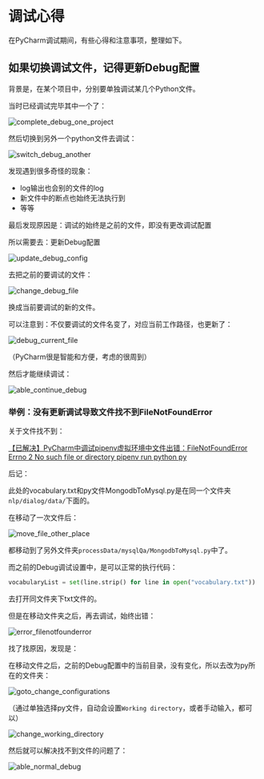 # 调试心得

在PyCharm调试期间，有些心得和注意事项，整理如下。

## 如果切换调试文件，记得更新Debug配置

背景是，在某个项目中，分别要单独调试某几个Python文件。

当时已经调试完毕其中一个了：

![complete_debug_one_project](../../assets/img/complete_debug_one_project.jpg)

然后切换到另外一个python文件去调试：

![switch_debug_another](../../assets/img/switch_debug_another.jpg)

发现遇到很多奇怪的现象：

* log输出也会别的文件的log
* 新文件中的断点也始终无法执行到
* 等等

最后发现原因是：调试的始终是之前的文件，即没有更改调试配置

所以需要去：更新Debug配置

![update_debug_config](../../assets/img/update_debug_config.jpg)

去把之前的要调试的文件：

![change_debug_file](../../assets/img/change_debug_file.jpg)

换成当前要调试的新的文件。

可以注意到：不仅要调试的文件名变了，对应当前工作路径，也更新了：

![debug_current_file](../../assets/img/debug_current_file.png)

（PyCharm很是智能和方便，考虑的很周到）

然后才能继续调试：

![able_continue_debug](../../assets/img/able_continue_debug.jpg)

### 举例：没有更新调试导致文件找不到FileNotFoundError

关于文件找不到：

[【已解决】PyCharm中调试pipenv虚拟环境中文件出错：FileNotFoundError Errno 2 No such file or directory pipenv run python py](http://www.crifan.com/pycharm_debug_pipenv_virtualenv_file_filenotfounderror_errno_2_no_such_file_or_directory_pipenv_run_python_py)

后记：

此处的vocabulary.txt和py文件MongodbToMysql.py是在同一个文件夹`nlp/dialog/data/`下面的。

在移动了一次文件后：

![move_file_other_place](../../assets/img/move_file_other_place.jpg)

都移动到了另外文件夹`processData/mysqlQa/MongodbToMysql.py`中了。

而之前的Debug调试设置中，是可以正常的执行代码：

```python
vocabularyList = set(line.strip() for line in open("vocabulary.txt"))
```

去打开同文件夹下txt文件的。

但是在移动文件夹之后，再去调试，始终出错：

![error_filenotfounderror](../../assets/img/error_filenotfounderror.jpg)

找了找原因，发现是：

在移动文件之后，之前的Debug配置中的当前目录，没有变化，所以去改为py所在的文件夹：

![goto_change_configurations](../../assets/img/goto_change_configurations.png)

（通过单独选择py文件，自动会设置`Working directory`，或者手动输入，都可以）

![change_working_directory](../../assets/img/change_working_directory.jpg)

然后就可以解决找不到文件的问题了：

![able_normal_debug](../../assets/img/able_normal_debug.jpg)
